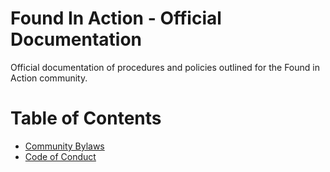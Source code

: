 # Found In Action - Official Documentation
Official documentation of procedures and policies outlined for the Found in Action community.

# Table of Contents
* [Community Bylaws](docs/CommunityBylaws)
* [Code of Conduct](docs/CodeOfConduct)
